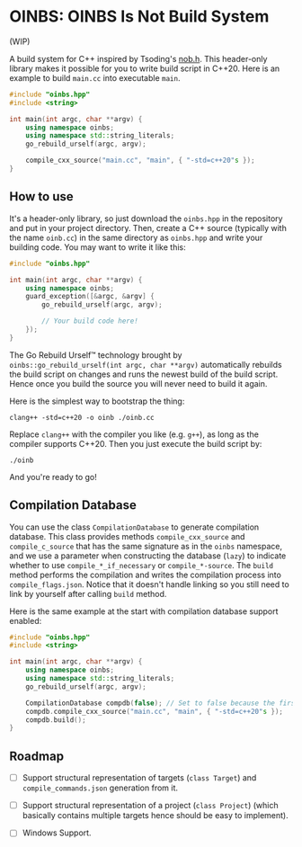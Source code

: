 # OINBS: OINBS Is Not Build System

(WIP)

A build system for C++ inspired by Tsoding's [nob.h](https://github.com/tsoding/nob.h). This header-only library makes it possible for you to write build script in C++20. Here is an example to build `main.cc` into executable `main`.

```c++
#include "oinbs.hpp"
#include <string>

int main(int argc, char **argv) {
    using namespace oinbs;
    using namespace std::string_literals;
    go_rebuild_urself(argc, argv);

    compile_cxx_source("main.cc", "main", { "-std=c++20"s });
}

```

## How to use

It's a header-only library, so just download the `oinbs.hpp` in the repository and put in your project directory. Then, create a C++ source (typically with the name `oinb.cc`) in the same directory as `oinbs.hpp` and write your building code. You may want to write it like this:
```c++
#include "oinbs.hpp"

int main(int argc, char **argv) {
    using namespace oinbs;
    guard_exception([&argc, &argv] {
        go_rebuild_urself(argc, argv);

        // Your build code here! 
    });
}

```

The Go Rebuild Urself™ technology brought by `oinbs::go_rebuild_urself(int argc, char **argv)` automatically rebuilds the build script on changes and runs the newest build of the build script. Hence once you build the source you will never need to build it again.

Here is the simplest way to bootstrap the thing:
```shell
clang++ -std=c++20 -o oinb ./oinb.cc
```

Replace `clang++` with the compiler you like (e.g. `g++`), as long as the compiler supports C++20. Then you just execute the build script by:

```shell
./oinb
```

And you're ready to go! 


## Compilation Database

You can use the class `CompilationDatabase` to generate compilation database. This class provides methods `compile_cxx_source` and `compile_c_source` that has the same signature as in the `oinbs` namespace, and we use a parameter when constructing the database (`lazy`) to indicate whether to use `compile_*_if_necessary` or `compile_*-source`. The `build` method performs the compilation and writes the compilation process into `compile_flags.json`. Notice that it doesn't handle linking so you still need to link by yourself after calling `build` method.

Here is the same example at the start with compilation database support enabled: 

```c++
#include "oinbs.hpp"
#include <string>

int main(int argc, char **argv) {
    using namespace oinbs;
    using namespace std::string_literals;
    go_rebuild_urself(argc, argv);

    CompilationDatabase compdb(false); // Set to false because the first example doesn't use compil_*_if_necessary
    compdb.compile_cxx_source("main.cc", "main", { "-std=c++20"s });
    compdb.build();
}

```

## Roadmap

- [ ] Support structural representation of targets (`class Target`) and `compile_commands.json` generation from it.
- [ ] Support structural representation of a project (`class Project`) (which basically contains multiple targets hence should be easy to implement).
- [ ] Windows Support.


